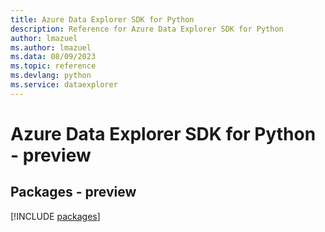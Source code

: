 ```yaml
---
title: Azure Data Explorer SDK for Python
description: Reference for Azure Data Explorer SDK for Python
author: lmazuel
ms.author: lmazuel
ms.data: 08/09/2023
ms.topic: reference
ms.devlang: python
ms.service: dataexplorer
---
```

# Azure Data Explorer SDK for Python - preview
## Packages - preview
[!INCLUDE [packages](data-explorer-index.md)]